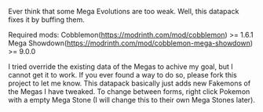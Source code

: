 Ever think that some Mega Evolutions are too weak. Well, this datapack fixes it by buffing them.

Required mods:
  Cobblemon(https://modrinth.com/mod/cobblemon) >= 1.6.1
  Mega Showdown(https://modrinth.com/mod/cobblemon-mega-showdown) >= 9.0.0

I tried override the existing data of the Megas to achive my goal, but I cannot get it to work. If you ever found a way to do so, please fork this project to let me know. 
This datapack basically just adds new Fakemons of the Megas I have tweaked. To change between forms, right click Pokemon with a empty Mega Stone (I will change this to their own Mega Stones later).
